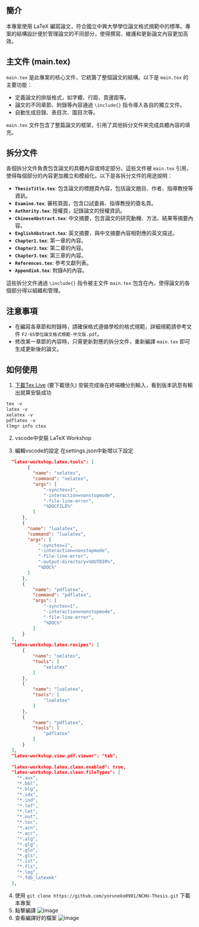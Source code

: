 ## 簡介

本專案使用 LaTeX 編寫論文，符合國立中興大學學位論文格式規範中的標準。專案的結構設計便於管理論文的不同部分，使得撰寫、維護和更新論文內容更加高效。

## 主文件 (main.tex)

`main.tex` 是此專案的核心文件，它統籌了整個論文的結構。以下是 `main.tex` 的主要功能：

- 定義論文的排版格式，如字體、行距、頁邊距等。
- 論文的不同章節、附錄等內容通過 `\include{}` 指令導入各自的獨立文件。
- 自動生成目錄、表目次、圖目次等。

`main.tex` 文件包含了整篇論文的框架，引用了其他拆分文件來完成具體內容的填充。

## 拆分文件

各個拆分文件負責包含論文的具體內容或特定部分。這些文件被 `main.tex` 引用，使得每個部分的內容更加獨立和模組化。以下是各拆分文件的用途說明：

- **`ThesisTitle.tex`**: 包含論文的標題頁內容，包括論文題目、作者、指導教授等資訊。
- **`Examine.tex`**: 審核頁面，包含口試委員、指導教授的簽名頁。
- **`Authority.tex`**: 授權頁，記錄論文的授權資訊。
- **`ChineseAbstract.tex`**: 中文摘要，包含論文的研究動機、方法、結果等摘要內容。
- **`EnglishAbstract.tex`**: 英文摘要，與中文摘要內容相對應的英文描述。
- **`Chapter1.tex`**: 第一章的內容。
- **`Chapter2.tex`**: 第二章的內容。
- **`Chapter3.tex`**: 第三章的內容。
- **`References.tex`**: 參考文獻列表。
- **`AppendixA.tex`**: 附錄A的內容。

這些拆分文件通過 `\include{}` 指令被主文件 `main.tex` 包含在內，使得論文的各個部分得以組織和管理。

## 注意事項

- 在編寫各章節和附錄時，請確保格式遵循學校的格式規範，詳細規範請參考文件 `F2-65學位論文格式規範-中文版.pdf`。
- 修改某一章節的內容時，只需更新對應的拆分文件，重新編譯 `main.tex` 即可生成更新後的論文。

## 如何使用

1. [下載Tex Live](https://mirror.ctan.org/systems/texlive/tlnet/install-tl-windows.exe) (要下載很久)
安裝完成後在終端機分別輸入，看到版本訊息有輸出就算安裝成功
```ps
tex -v
latex -v
xelatex -v
pdflatex -v
tlmgr info ctex
```

2. vscode中安裝 LaTeX Workshop

3. 編輯vscode的設定
在settings.json中新增以下設定
```json
  "latex-workshop.latex.tools": [
        {
          "name": "xelatex",
          "command": "xelatex",
          "args": [
              "-synctex=1",
              "-interaction=nonstopmode",
              "-file-line-error",
              "%DOCFILE%"
          ]
      },
      {
        "name": "lualatex",
        "command": "lualatex",
        "args": [
            "-synctex=1",
            "-interaction=nonstopmode",
            "-file-line-error",
            "-output-directory=%OUTDIR%",           
            "%DOC%"
        ]
      },
      {
          "name": "pdflatex",
          "command": "pdflatex",
          "args": [
              "-synctex=1",
              "-interaction=nonstopmode",
              "-file-line-error",
              "%DOC%"
          ]
      }
  ],
  "latex-workshop.latex.recipes": [
      {
          "name": "xelatex",
          "tools": [
              "xelatex"
          ]
      },
      {
          "name": "lualatex",
          "tools": [
              "lualatex"
          ]
      },
      {
          "name": "pdflatex",
          "tools": [
              "pdflatex"
          ]
      }
  ],
  "latex-workshop.view.pdf.viewer": "tab",
    
  "latex-workshop.latex.clean.enabled": true,
  "latex-workshop.latex.clean.fileTypes": [
    "*.aux",
    "*.bbl",
    "*.blg",
    "*.idx",
    "*.ind",
    "*.lof",
    "*.lot",
    "*.out",
    "*.toc",
    "*.acn",
    "*.acr",
    "*.alg",
    "*.glg",
    "*.glo",
    "*.gls",
    "*.ist",
    "*.fls",
    "*.log",
    "*.fdb_latexmk"
  ],
```
4. 使用 `git clone https://github.com/yoruneko0901/NCHU-Thesis.git` 下載本專案
5. 點擊編譯
![image](https://github.com/user-attachments/assets/3138d1d1-7c88-4770-88e0-5acda13f2b0a)
6. 查看編譯好的檔案
![image](https://github.com/user-attachments/assets/fb85493f-5acb-4a60-8606-8698282b9e36)

